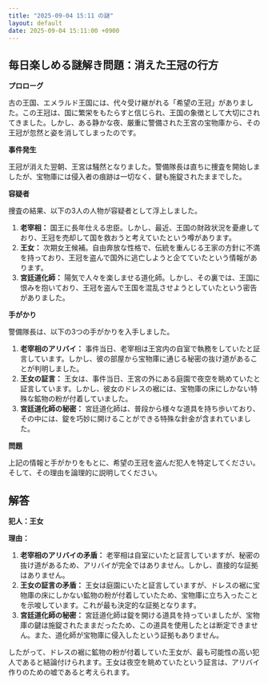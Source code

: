 ```yaml
---
title: "2025-09-04 15:11 の謎"
layout: default
date: 2025-09-04 15:11:00 +0900
---
```

## 毎日楽しめる謎解き問題：消えた王冠の行方

**プロローグ**

古の王国、エメラルド王国には、代々受け継がれる「希望の王冠」がありました。この王冠は、国に繁栄をもたらすと信じられ、王国の象徴として大切にされてきました。しかし、ある静かな夜、厳重に警備された王宮の宝物庫から、その王冠が忽然と姿を消してしまったのです。

**事件発生**

王冠が消えた翌朝、王宮は騒然となりました。警備隊長は直ちに捜査を開始しましたが、宝物庫には侵入者の痕跡は一切なく、鍵も施錠されたままでした。

**容疑者**

捜査の結果、以下の3人の人物が容疑者として浮上しました。

1.  **老宰相：** 国王に長年仕える忠臣。しかし、最近、王国の財政状況を憂慮しており、王冠を売却して国を救おうと考えていたという噂があります。
2.  **王女：** 次期女王候補。自由奔放な性格で、伝統を重んじる王家の方針に不満を持っており、王冠を盗んで国外に逃亡しようと企てていたという情報があります。
3.  **宮廷道化師：** 陽気で人々を楽しませる道化師。しかし、その裏では、王国に恨みを抱いており、王冠を盗んで王国を混乱させようとしていたという密告がありました。

**手がかり**

警備隊長は、以下の3つの手がかりを入手しました。

1.  **老宰相のアリバイ：** 事件当日、老宰相は王宮内の自室で執務をしていたと証言しています。しかし、彼の部屋から宝物庫に通じる秘密の抜け道があることが判明しました。
2.  **王女の証言：** 王女は、事件当日、王宮の外にある庭園で夜空を眺めていたと証言しています。しかし、彼女のドレスの裾には、宝物庫の床にしかない特殊な鉱物の粉が付着していました。
3.  **宮廷道化師の秘密：** 宮廷道化師は、普段から様々な道具を持ち歩いており、その中には、錠を巧妙に開けることができる特殊な針金が含まれていました。

**問題**

上記の情報と手がかりをもとに、希望の王冠を盗んだ犯人を特定してください。そして、その理由を論理的に説明してください。

## 解答

**犯人：王女**

**理由：**

1.  **老宰相のアリバイの矛盾：** 老宰相は自室にいたと証言していますが、秘密の抜け道があるため、アリバイが完全ではありません。しかし、直接的な証拠はありません。
2.  **王女の証言の矛盾：** 王女は庭園にいたと証言していますが、ドレスの裾に宝物庫の床にしかない鉱物の粉が付着していたため、宝物庫に立ち入ったことを示唆しています。これが最も決定的な証拠となります。
3.  **宮廷道化師の秘密：** 宮廷道化師は錠を開ける道具を持っていましたが、宝物庫の鍵は施錠されたままだったため、この道具を使用したとは断定できません。また、道化師が宝物庫に侵入したという証拠もありません。

したがって、ドレスの裾に鉱物の粉が付着していた王女が、最も可能性の高い犯人であると結論付けられます。王女は夜空を眺めていたという証言は、アリバイ作りのための嘘であると考えられます。

